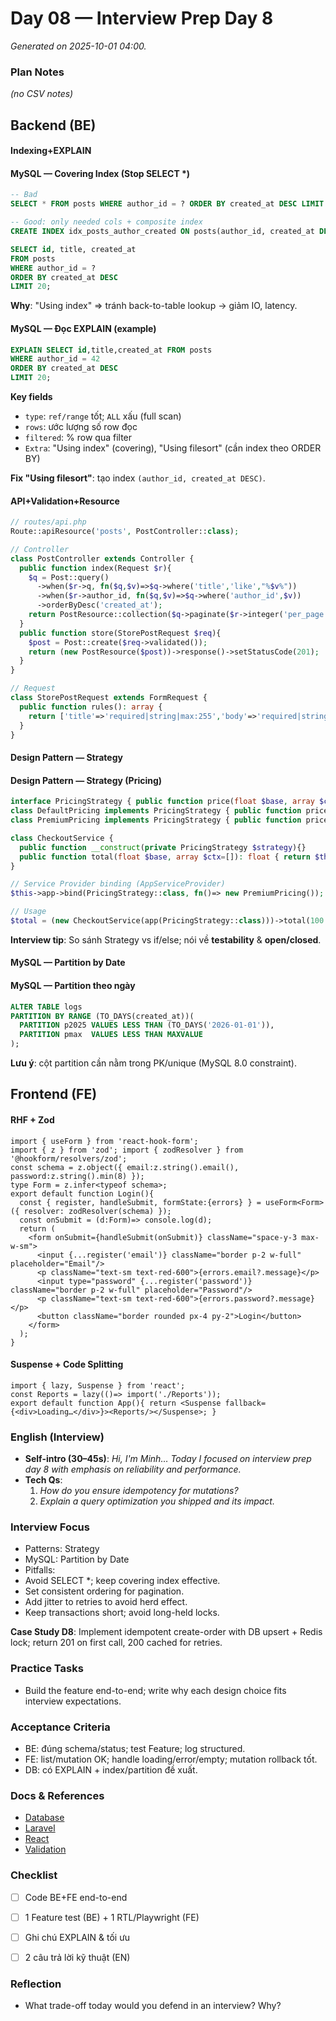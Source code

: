# Day 08 — Interview Prep Day 8

_Generated on 2025-10-01 04:00._

### Plan Notes
_(no CSV notes)_

## Backend (BE)

#### Indexing+EXPLAIN
#### MySQL — Covering Index (Stop SELECT *)
```sql
-- Bad
SELECT * FROM posts WHERE author_id = ? ORDER BY created_at DESC LIMIT 20;

-- Good: only needed cols + composite index
CREATE INDEX idx_posts_author_created ON posts(author_id, created_at DESC);

SELECT id, title, created_at
FROM posts
WHERE author_id = ?
ORDER BY created_at DESC
LIMIT 20;
```
**Why**: "Using index" => tránh back-to-table lookup → giảm IO, latency.


#### MySQL — Đọc EXPLAIN (example)
```sql
EXPLAIN SELECT id,title,created_at FROM posts
WHERE author_id = 42
ORDER BY created_at DESC
LIMIT 20;
```
**Key fields**  
- `type`: `ref/range` tốt; `ALL` xấu (full scan)  
- `rows`: ước lượng số row đọc  
- `filtered`: % row qua filter  
- `Extra`: "Using index" (covering), "Using filesort" (cần index theo ORDER BY)

**Fix "Using filesort"**: tạo index `(author_id, created_at DESC)`.


#### API+Validation+Resource
```php
// routes/api.php
Route::apiResource('posts', PostController::class);

// Controller
class PostController extends Controller {
  public function index(Request $r){
    $q = Post::query()
      ->when($r->q, fn($q,$v)=>$q->where('title','like',"%$v%"))
      ->when($r->author_id, fn($q,$v)=>$q->where('author_id',$v))
      ->orderByDesc('created_at');
    return PostResource::collection($q->paginate($r->integer('per_page',20)));
  }
  public function store(StorePostRequest $req){
    $post = Post::create($req->validated());
    return (new PostResource($post))->response()->setStatusCode(201);
  }
}

// Request
class StorePostRequest extends FormRequest {
  public function rules(): array {
    return ['title'=>'required|string|max:255','body'=>'required|string','author_id'=>'required|integer|exists:users,id'];
  }
}
```

#### Design Pattern — Strategy
#### Design Pattern — Strategy (Pricing)
```php
interface PricingStrategy { public function price(float $base, array $ctx=[]): float; }
class DefaultPricing implements PricingStrategy { public function price(float $b, array $ctx=[]): float { return $b; } }
class PremiumPricing implements PricingStrategy { public function price(float $b, array $ctx=[]): float { return round($b * 0.95, 2); } }

class CheckoutService {
  public function __construct(private PricingStrategy $strategy){}
  public function total(float $base, array $ctx=[]): float { return $this->strategy->price($base, $ctx); }
}

// Service Provider binding (AppServiceProvider)
$this->app->bind(PricingStrategy::class, fn()=> new PremiumPricing());

// Usage
$total = (new CheckoutService(app(PricingStrategy::class)))->total(100.0);
```
**Interview tip**: So sánh Strategy vs if/else; nói về **testability** & **open/closed**.


#### MySQL — Partition by Date
#### MySQL — Partition theo ngày
```sql
ALTER TABLE logs
PARTITION BY RANGE (TO_DAYS(created_at))(
  PARTITION p2025 VALUES LESS THAN (TO_DAYS('2026-01-01')),
  PARTITION pmax  VALUES LESS THAN MAXVALUE
);
```
**Lưu ý**: cột partition cần nằm trong PK/unique (MySQL 8.0 constraint).


## Frontend (FE)

#### RHF + Zod
```tsx
import { useForm } from 'react-hook-form';
import { z } from 'zod'; import { zodResolver } from '@hookform/resolvers/zod';
const schema = z.object({ email:z.string().email(), password:z.string().min(8) });
type Form = z.infer<typeof schema>;
export default function Login(){
  const { register, handleSubmit, formState:{errors} } = useForm<Form>({ resolver: zodResolver(schema) });
  const onSubmit = (d:Form)=> console.log(d);
  return (
    <form onSubmit={handleSubmit(onSubmit)} className="space-y-3 max-w-sm">
      <input {...register('email')} className="border p-2 w-full" placeholder="Email"/>
      <p className="text-sm text-red-600">{errors.email?.message}</p>
      <input type="password" {...register('password')} className="border p-2 w-full" placeholder="Password"/>
      <p className="text-sm text-red-600">{errors.password?.message}</p>
      <button className="border rounded px-4 py-2">Login</button>
    </form>
  );
}
```

#### Suspense + Code Splitting
```tsx
import { lazy, Suspense } from 'react';
const Reports = lazy(()=> import('./Reports'));
export default function App(){ return <Suspense fallback={<div>Loading…</div>}><Reports/></Suspense>; }
```

### English (Interview)
- **Self-intro (30–45s)**: *Hi, I'm Minh… Today I focused on interview prep day 8 with emphasis on reliability and performance.*
- **Tech Qs**:  
  1) *How do you ensure idempotency for mutations?*  
  2) *Explain a query optimization you shipped and its impact.*


### Interview Focus
- Patterns: Strategy
- MySQL: Partition by Date
- Pitfalls:
- Avoid SELECT *; keep covering index effective.
- Set consistent ordering for pagination.
- Add jitter to retries to avoid herd effect.
- Keep transactions short; avoid long-held locks.

**Case Study D8**: Implement idempotent create-order with DB upsert + Redis lock; return 201 on first call, 200 cached for retries.

### Practice Tasks
- Build the feature end-to-end; write why each design choice fits interview expectations.

### Acceptance Criteria
- BE: đúng schema/status; test Feature; log structured.
- FE: list/mutation OK; handle loading/error/empty; mutation rollback tốt.
- DB: có EXPLAIN + index/partition đề xuất.


### Docs & References
- [Database](https://dev.mysql.com/doc/)
- [Laravel](https://laravel.com/docs)
- [React](https://react.dev/learn)
- [Validation](https://laravel.com/docs/validation)

### Checklist
- [ ] Code BE+FE end-to-end
- [ ] 1 Feature test (BE) + 1 RTL/Playwright (FE)
- [ ] Ghi chú EXPLAIN & tối ưu
- [ ] 2 câu trả lời kỹ thuật (EN)


### Reflection
- What trade-off today would you defend in an interview? Why?